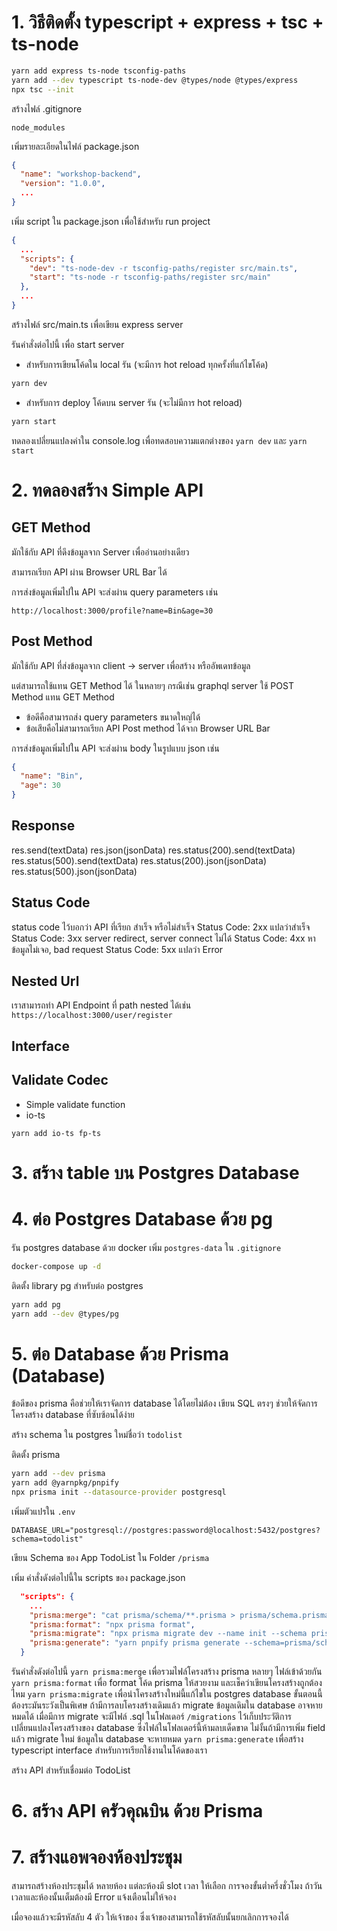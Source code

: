 # 1. วิธีติดตั้ง typescript + express + tsc + ts-node

```bash
yarn add express ts-node tsconfig-paths
yarn add --dev typescript ts-node-dev @types/node @types/express
npx tsc --init
```

สร้างไฟล์ .gitignore
```.gitignore
node_modules
```

เพิ่มรายละเอียดในไฟล์ package.json
```json
{
  "name": "workshop-backend",
  "version": "1.0.0",
  ...
}
```

เพิ่ม script ใน package.json เพื่อใช้สำหรับ run project
```json
{
  ...
  "scripts": {
    "dev": "ts-node-dev -r tsconfig-paths/register src/main.ts",
    "start": "ts-node -r tsconfig-paths/register src/main"
  },
  ...
}
```

สร้างไฟล์ src/main.ts เพื่อเขียน express server

รันคำสั่งต่อไปนี้ เพื่อ start server

- สำหรับการเขียนโค้ดใน local รัน (จะมีการ hot reload ทุกครั้งที่แก้ไขโค้ด)
```bash
yarn dev
```

- สำหรับการ deploy โค้ดบน server รัน (จะไม่มีการ hot reload)
```bash
yarn start
```

ทดลองเปลี่ยนแปลงค่าใน console.log เพื่อทดสอบความแตกต่างของ `yarn dev` และ `yarn start`

# 2. ทดลองสร้าง Simple API

## GET Method

มักใช้กับ API ที่ดึงข้อมูลจาก Server เพื่ออ่านอย่างเดียว

สามารถเรียก API ผ่าน Browser URL Bar ได้

การส่งข้อมูลเพิ่มไปใน API จะส่งผ่าน query parameters เช่น

`http://localhost:3000/profile?name=Bin&age=30`

## Post Method

มักใช้กับ API ที่ส่งข้อมูลจาก client -> server เพื่อสร้าง หรืออัพเดทข้อมูล

แต่สามารถใช้แทน GET Method ได้ ในหลายๆ กรณีเช่น graphql server ใช้ POST Method แทน GET Method  
  - ข้อดีคือสามารถส่ง query parameters ขนาดใหญ่ได้
  - ข้อเสียคือไม่สามารถเรียก API Post method ได้จาก Browser URL Bar

การส่งข้อมูลเพิ่มไปใน API จะส่งผ่าน body ในรูปแบบ json เช่น
```json
{
  "name": "Bin",
  "age": 30
}
```

## Response
res.send(textData)
res.json(jsonData)
res.status(200).send(textData)
res.status(500).send(textData)
res.status(200).json(jsonData)
res.status(500).json(jsonData)


## Status Code

status code ไว้บอกว่า API ที่เรียก สำเร็จ หรือไม่สำเร็จ
Status Code: 2xx แปลว่าสำเร็จ
Status Code: 3xx server redirect, server connect ไม่ได้
Status Code: 4xx หาข้อมูลไม่เจอ, bad request
Status Code: 5xx แปลว่า Error

## Nested Url
เราสามารถทำ API Endpoint ที่ path nested ได้เช่น
`https://localhost:3000/user/register`

## Interface

## Validate Codec
- Simple validate function
- io-ts
```
yarn add io-ts fp-ts
```

# 3. สร้าง table บน Postgres Database

# 4. ต่อ Postgres Database ด้วย pg

รัน postgres database ด้วย docker
เพิ่ม `postgres-data` ใน `.gitignore`

```bash
docker-compose up -d
```

ติดตั้ง library pg สำหรับต่อ postgres
```bash
yarn add pg
yarn add --dev @types/pg
```

# 5. ต่อ Database ด้วย Prisma (Database)

ข้อดีของ prisma คือช่วยให้เราจัดการ database ได้โดยไม่ต้อง เขียน SQL ตรงๆ ช่วยให้จัดการโครงสร้าง database ที่ซับซ้อนได้ง่าย

สร้าง schema ใน postgres ใหม่ชื่อว่า `todolist`

ติดตั้ง prisma
```bash
yarn add --dev prisma
yarn add @yarnpkg/pnpify
npx prisma init --datasource-provider postgresql
```

เพิ่มตัวแปรใน `.env`
```.env
DATABASE_URL="postgresql://postgres:password@localhost:5432/postgres?schema=todolist"
```

เขียน Schema ของ App TodoList ใน Folder `/prisma`

เพิ่ม คำสั่งดังต่อไปนี้ใน scripts ของ package.json
```json
  "scripts": {
    ...
    "prisma:merge": "cat prisma/schema/**.prisma > prisma/schema.prisma",
    "prisma:format": "npx prisma format",
    "prisma:migrate": "npx prisma migrate dev --name init --schema prisma/schema.prisma",
    "prisma:generate": "yarn pnpify prisma generate --schema=prisma/schema.prisma"
  }
```

รันคำสั่งดังต่อไปนี้
`yarn prisma:merge` เพื่อรวมไฟล์โครงสร้าง prisma หลายๆ ไฟล์เข้าด้วยกัน
`yarn prisma:format` เพื่อ format โค้ด prisma ให้สวยงาม และเช็คว่าเขียนโครงสร้างถูกต้องไหม
`yarn prisma:migrate` เพื่อนำโครงสร้างใหม่นี้แก้ไขใน postgres database ขั้นตอนนี้ต้องระมันระวังเป็นพิเศษ ถ้ามีการลบโครงสร้างเดิมแล้ว migrate ข้อมูลเดิมใน database อาจหายหมดได้
เมื่อมีการ migrate จะมีไฟล์ .sql ในโฟลเดอร์ `/migrations` ไว้เก็บประวัติการเปลี่ยนแปลงโครงสร้างของ database ซึ่งไฟล์ในโฟลเดอร์นี้ห้ามลบเด็ดขาด ไม่งั้นถ้ามีการเพิ่ม field แล้ว migrate ใหม่ ข้อมูลใน database จะหายหมด
`yarn prisma:generate` เพื่อสร้าง typescript interface สำหรับการเรียกใช้งานในโค้ดของเรา

สร้าง API สำหรับเชื่อมต่อ TodoList

# 6. สร้าง API ครัวคุณบิน ด้วย Prisma

# 7. สร้างแอพจองห้องประชุม
สามารถสร้างห้องประชุมได้ หลายห้อง แต่ละห้องมี slot เวลา ให้เลือก การจองขั้นต่ำครึ่งชั่วโมง ถ้าวันเวลาและห้องนั้นเต็มต้องมี Error แจ้งเตือนไม่ให้จอง

เมื่อจองแล้วจะมีรหัสลับ 4 ตัว ให้เจ้าของ ซึ่งเจ้าของสามารถใช้รหัสลับนั้นยกเลิกการจองได้

